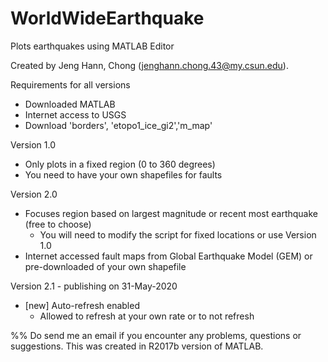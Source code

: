 # WorldWideEarthquake
Plots earthquakes using MATLAB Editor 

  Created by Jeng Hann, Chong (jenghann.chong.43@my.csun.edu). 

Requirements for all versions
- Downloaded MATLAB 
- Internet access to USGS
- Download 'borders', 'etopo1_ice_gi2','m_map'


Version 1.0 
- Only plots in a fixed region (0 to 360 degrees)
- You need to have your own shapefiles for faults 

Version 2.0
- Focuses region based on largest magnitude or recent most earthquake (free to choose)
  - You will need to modify the script for fixed locations or use Version 1.0
- Internet accessed fault maps from Global Earthquake Model (GEM) or pre-downloaded of your own shapefile

Version 2.1 - publishing on 31-May-2020
- [new] Auto-refresh enabled
  - Allowed to refresh at your own rate or to not refresh 
  
 %% Do send me an email if you encounter any problems, questions or suggestions. This was created in R2017b version of MATLAB. 

